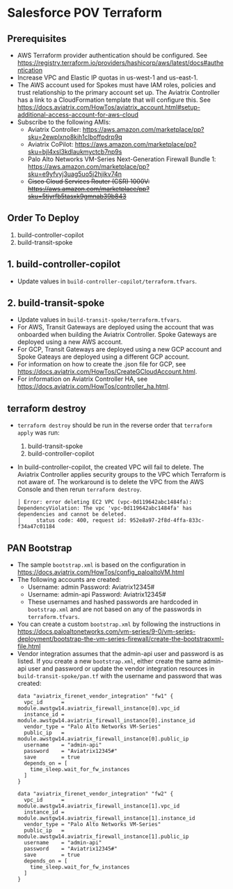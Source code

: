 # Salesforce POV Terraform

## Prerequisites

- AWS Terraform provider authentication should be configured. See https://registry.terraform.io/providers/hashicorp/aws/latest/docs#authentication
- Increase VPC and Elastic IP quotas in us-west-1 and us-east-1.
- The AWS account used for Spokes must have IAM roles, policies and trust relationship to the primary account set up. The Aviatrix Controller has a link to a CloudFormation template that will configure this. See https://docs.aviatrix.com/HowTos/aviatrix_account.html#setup-additional-access-account-for-aws-cloud
- Subscribe to the following AMIs:
  - Aviatrix Controller: https://aws.amazon.com/marketplace/pp?sku=2ewplxno8kih1clboffpdrp9q
  - Aviatrix CoPilot: https://aws.amazon.com/marketplace/pp?sku=bjl4xsl3kdlaukmyctcb7np9s
  - Palo Alto Networks VM-Series Next-Generation Firewall Bundle 1: https://aws.amazon.com/marketplace/pp?sku=e9yfvyj3uag5uo5j2hjikv74n
  - ~~Cisco Cloud Services Router (CSR) 1000V: https://aws.amazon.com/marketplace/pp?sku=5tiyrfb5tasxk9gmnab39b843~~

## Order To Deploy

1. build-controller-copilot
2. build-transit-spoke

## 1. build-controller-copilot

- Update values in `build-controller-copilot/terraform.tfvars`.

## 2. build-transit-spoke

- Update values in `build-transit-spoke/terraform.tfvars`.
- For AWS, Transit Gateways are deployed using the account that was onboarded when building the Aviatrix Controller. Spoke Gateways are deployed using a new AWS account.
- For GCP, Transit Gateways are deployed using a new GCP account and Spoke Gateays are deployed using a different GCP account.
- For information on how to create the .json file for GCP, see https://docs.aviatrix.com/HowTos/CreateGCloudAccount.html.
- For information on Aviatrix Controller HA, see https://docs.aviatrix.com/HowTos/controller_ha.html.

## terraform destroy

- `terraform destroy` should be run in the reverse order that `terraform apply` was run:

  1. build-transit-spoke
  2. build-controller-copilot

- In build-controller-copilot, the created VPC will fail to delete. The Aviatrix Controller applies security groups to the VPC which Terraform is not aware of. The workaround is to delete the VPC from the AWS Console and then rerun `terraform destroy`.

  ```
  │ Error: error deleting EC2 VPC (vpc-0d119642abc1484fa): DependencyViolation: The vpc 'vpc-0d119642abc1484fa' has dependencies and cannot be deleted.
  │ 	status code: 400, request id: 952e8a97-2f8d-4ffa-833c-f34a47c01184
  ```

## PAN Bootstrap

- The sample `bootstrap.xml` is based on the configuration in https://docs.aviatrix.com/HowTos/config_paloaltoVM.html
- The following accounts are created:
  - Username: admin Password: Aviatrix12345#
  - Username: admin-api Password: Aviatrix12345#
  - These usernames and hashed passwords are hardcoded in `bootstrap.xml` and are not based on any of the passwords in `terraform.tfvars`.
- You can create a custom `bootstrap.xml` by following the instructions in https://docs.paloaltonetworks.com/vm-series/9-0/vm-series-deployment/bootstrap-the-vm-series-firewall/create-the-bootstrapxml-file.html
- Vendor integration assumes that the admin-api user and password is as listed. If you create a new `bootstrap.xml`, either create the same admin-api user and password or update the vendor integration resources in `build-transit-spoke/pan.tf` with the username and password that was created:
  ```
  data "aviatrix_firenet_vendor_integration" "fw1" {
    vpc_id      = module.awstgw14.aviatrix_firewall_instance[0].vpc_id
    instance_id = module.awstgw14.aviatrix_firewall_instance[0].instance_id
    vendor_type = "Palo Alto Networks VM-Series"
    public_ip   = module.awstgw14.aviatrix_firewall_instance[0].public_ip
    username    = "admin-api"
    password    = "Aviatrix12345#"
    save        = true
    depends_on = [
      time_sleep.wait_for_fw_instances
    ]
  }

  data "aviatrix_firenet_vendor_integration" "fw2" {
    vpc_id      = module.awstgw14.aviatrix_firewall_instance[1].vpc_id
    instance_id = module.awstgw14.aviatrix_firewall_instance[1].instance_id
    vendor_type = "Palo Alto Networks VM-Series"
    public_ip   = module.awstgw14.aviatrix_firewall_instance[1].public_ip
    username    = "admin-api"
    password    = "Aviatrix12345#"
    save        = true
    depends_on = [
      time_sleep.wait_for_fw_instances
    ]
  }
  ```
